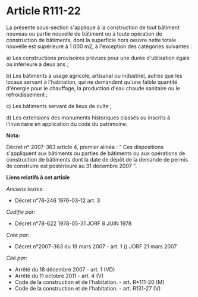 # Article R111-22

La présente sous-section s'applique à la construction de tout bâtiment nouveau ou partie nouvelle de bâtiment ou à toute
opération de construction de bâtiments, dont la superficie hors oeuvre nette totale nouvelle est supérieure à 1 000 m2, à
l'exception des catégories suivantes :

a) Les constructions provisoires prévues pour une durée d'utilisation égale ou inférieure à deux ans ;

b) Les bâtiments à usage agricole, artisanal ou industriel, autres que les locaux servant à l'habitation, qui ne demandent
qu'une faible quantité d'énergie pour le chauffage, la production d'eau chaude sanitaire ou le refroidissement ;

c) Les bâtiments servant de lieux de culte ;

d) Les extensions des monuments historiques classés ou inscrits à l'inventaire en application du code du patrimoine.

**Nota:**

Décret n° 2007-363 article 4, premier alinéa : " Ces dispositions s'appliquent aux bâtiments ou parties de bâtiments ou aux
opérations de construction de bâtiments dont la date de dépôt de la demande de permis de construire est postérieure au 31
décembre 2007 ".

**Liens relatifs à cet article**

_Anciens textes_:

  - Décret n°76-246 1976-03-12 art. 3

_Codifié par_:

  - Décret n°78-622 1978-05-31 JORF 8 JUIN 1978

_Créé par_:

  - Décret n°2007-363 du 19 mars 2007 - art. 1 () JORF 21 mars 2007

_Cité par_:

  - Arrêté du 18 décembre 2007 - art. 1 (VD)
  - Arrêté du 11 octobre 2011 - art. 4 (V)
  - Code de la construction et de l'habitation. - art. R*111-20 (M)
  - Code de la construction et de l'habitation. - art. R131-27 (V)
